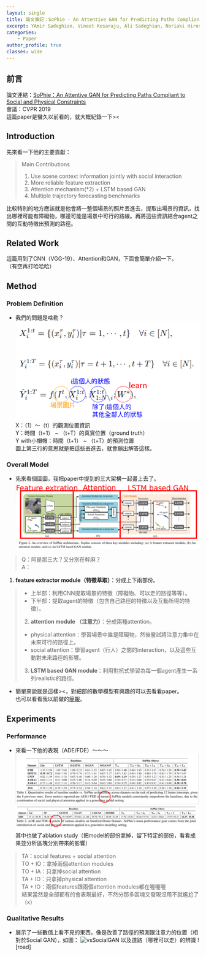 ```yaml
---
layout: single
title: 論文筆記：SoPhie - An Attentive GAN for Predicting Paths Compliant to Social and Physical Constraints
excerpt: YAmir Sadeghian, Vineet Kosaraju, Ali Sadeghian, Noriaki Hirose, S. Hamid Rezatofighi, Silvio Savarese
categories:
    - Paper
author_profile: true
classes: wide
---
```


## 前言
論文連結：[SoPhie：An Attentive GAN for Predicting Paths Compliant to Social and Physical Constraints](https://arxiv.org/pdf/1806.01482.pdf)  
會議：CVPR 2019  
這篇paper是蠻久以前看的，就大概紀錄一下><

## Introduction
先來看一下他的主要貢獻：  
> Main Contributions
> 1. Use scene context information jointly with social interaction
> 2. More reliable feature extraction
> 3. Attention mechanism(*2) + LSTM based GAN
> 4. Multiple trajectory forecasting benchmarks

比較特別的地方應該就是他會將一整個場景的照片丟進去，提取出場景的資訊，找出哪裡可能有障礙物，哪邊可能是場景中可行的路線。再將這些資訊結合agent之間的互動特徵出預測的路徑。

## Related Work
這篇用到了CNN（VGG-19）、Attention和GAN，下面會簡單介紹一下。  
（有空再打哈哈哈）

## Method
### Problem Definition
* 我們的問題是啥勒？
![problem_definition](https://raw.githubusercontent.com/fumchin/myblog/master/assets/images/post_images/papers/Sophie/problem_definition.png)  
X：（1）～（t）的觀測位置資訊  
Y：時間（t+1） ~ （t+T）的真實位置（ground truth）  
Y with小帽帽：時間（t+1） ~ （t+T）的預測位置  
圖上第三行的意思就是把這些丟進去，就會蹦出解答這樣。

### Overall Model
* 先來看個圖圖，我把paper中提到的三大架構一起畫上去了。
![model](https://raw.githubusercontent.com/fumchin/myblog/master/assets/images/post_images/papers/Sophie/model.png)
> Q：阿是那三大？又分別在幹麻？  
> A：
 1. **feature extractor module（特徵萃取）**：分成上下兩部份。
>   * 上半部：利用CNN提取場景的特徵（障礙物、可以走的路徑等等）。
>   * 下半部：提取agent的特徵（包含自己路徑的特徵以及互動所得的特徵）。
> 2. **attention module （注意力）**：分成兩種attention。
>   * physical attention：學習場景中誰是障礙物，然後嘗試將注意力集中在未來可行的路徑上。
>   * social attention：學習agent（行人）之間的interaction，以及這些互動對未來路徑的影響。
> 3. **LSTM based GAN module**：利用對抗式學習為每一個agent產生一系列realistic的路徑。

* 簡單來說就是這樣><，對細部的數學模型有興趣的可以去看看paper。  
  也可以看看我以前做的[簡報](https://drive.google.com/file/d/13IOqA-kj9Ff-p14wcTSfturLvnW9WO2V/view?usp=sharing)。

## Experiments
### Performance
* 來看一下他的表現（ADE/FDE）～～～
![performace](https://raw.githubusercontent.com/fumchin/myblog/master/assets/images/post_images/papers/Sophie/performance.png)
其中也做了ablation study（把model的部份拿掉，留下特定的部份，看看成果並分析區塊分別帶來的影響）
> TA：social features + social attention  
> TO + IO：拿掉兩個attention modules  
> TO + IA：只拿掉social attention  
> TA + IO：只拿掉physical attention  
> TA + IO：兩個features跟兩個attention modules都在喔喔喔  
> 結果當然是全部都有的會表現最好，不然分那多區塊又發現沒用不就尷尬了（x） 

### Qualitative Results
* 展示了一些數值上看不見的東西，像是改善了路徑的預測跟注意力的位置（相對於Social GAN），如圖：
  ![vsSocialGAN]()
  以及道路（哪裡可以走）的辨識
  ![road]